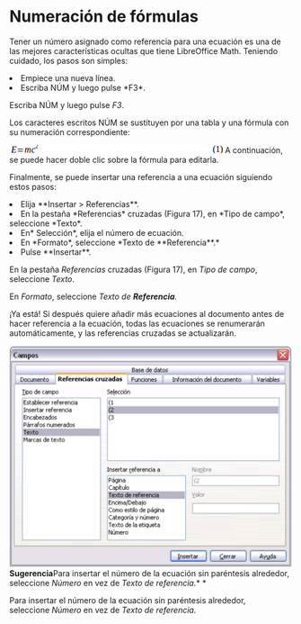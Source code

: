 
# Numeración de fórmulas

Tener un número asignado como referencia para una ecuación es una de las mejores características ocultas que tiene LibreOffice Math. Teniendo cuidado, los pasos son simples:

<li value="1">
Empiece una nueva línea.
</li>
<li>
Escriba NÚM y luego pulse *F3*.
</li>

Escriba NÚM y luego pulse *F3*.

Los caracteres escritos NÚM se sustituyen por una tabla y una fórmula con su numeración correspondiente:

![](img/Seleccion_519.png)
A continuación, se puede hacer doble clic sobre la fórmula para editarla.

Finalmente, se puede insertar una referencia a una ecuación siguiendo estos pasos:

<li value="1">
Elija **Insertar &gt; Referencias**.
</li>
<li>
En la pestaña *Referencias* cruzadas (Figura 17), en *Tipo de campo*, seleccione *Texto*.
</li>
<li>
En* Selección*, elija el número de ecuación.
</li>
<li>
En *Formato*, seleccione *Texto de **Referencia**.*
</li>
<li>
Pulse **Insertar**.
</li>

En la pestaña *Referencias* cruzadas (Figura 17), en *Tipo de campo*, seleccione *Texto*.

En *Formato*, seleccione *Texto de **Referencia**.*

¡Ya está! Si después quiere añadir más ecuaciones al documento antes de hacer referencia a la ecuación, todas las ecuaciones se renumerarán automáticamente, y las referencias cruzadas se actualizarán.

![](img/Captura_de_pantalla_2016-11-30_a_las_11.45.28.png)<td width="101" bgcolor="#83caff">**Sugerencia**</td><td width="628">Para insertar el número de la ecuación sin paréntesis alrededor, seleccione *Número* en vez de *Texto de referencia.** *</td>

Para insertar el número de la ecuación sin paréntesis alrededor, seleccione *Número* en vez de *Texto de referencia.*

